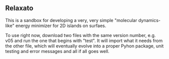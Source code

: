 ## Relaxato

This is a sandbox for developing a very, very simple "molecular dynamics-like" energy minimizer for 2D islands on surfaes.

To use right now, download two files with the same version number, e.g. v05 and run the one that begins with "test". It will import what it needs from the other file, which will eventually evolve into a proper Pyhon package, unit testing and error messages and all if all goes well.
